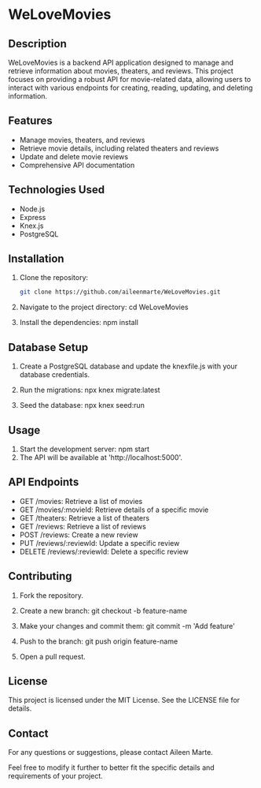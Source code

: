 # WeLoveMovies

## Description
WeLoveMovies is a backend API application designed to manage and retrieve information about movies, theaters, and reviews. This project focuses on providing a robust API for movie-related data, allowing users to interact with various endpoints for creating, reading, updating, and deleting information.

## Features
- Manage movies, theaters, and reviews
- Retrieve movie details, including related theaters and reviews
- Update and delete movie reviews
- Comprehensive API documentation

## Technologies Used
- Node.js
- Express
- Knex.js
- PostgreSQL

## Installation
1. Clone the repository:
   ```bash
   git clone https://github.com/aileenmarte/WeLoveMovies.git

2. Navigate to the project directory:
    cd WeLoveMovies

3. Install the dependencies:
    npm install

## Database Setup
1. Create a PostgreSQL database and update the knexfile.js with your database credentials.

2. Run the migrations:
    npx knex migrate:latest
3. Seed the database:
    npx knex seed:run

## Usage
1. Start the development server:
    npm start
2. The API will be available at 'http://localhost:5000'.

## API Endpoints
- GET /movies: Retrieve a list of movies
- GET /movies/:movieId: Retrieve details of a specific movie
- GET /theaters: Retrieve a list of theaters
- GET /reviews: Retrieve a list of reviews
- POST /reviews: Create a new review
- PUT /reviews/:reviewId: Update a specific review
- DELETE /reviews/:reviewId: Delete a specific review

## Contributing
1. Fork the repository.

2. Create a new branch:
    git checkout -b feature-name

3. Make your changes and commit them:
    git commit -m 'Add feature'

4. Push to the branch:
    git push origin feature-name

5. Open a pull request.

## License
This project is licensed under the MIT License. See the LICENSE file for details.

## Contact
For any questions or suggestions, please contact Aileen Marte.

Feel free to modify it further to better fit the specific details and requirements of your project.
